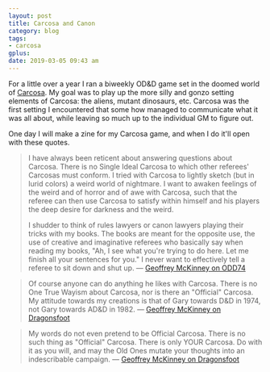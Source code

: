 ```yaml
---
layout: post
title: Carcosa and Canon
category: blog
tags:
- carcosa
gplus:
date: 2019-03-05 09:43 am
---
```


For a little over a year I ran a biweekly OD&D game set in the doomed world of [Carcosa]. My goal was to play up the more silly and gonzo setting elements of Carcosa: the aliens, mutant dinosaurs, etc. Carcosa was the first setting I encountered that some how managed to communicate what it was all about, while leaving so much up to the individual GM to figure out. 

One day I will make a zine for my Carcosa game, and when I do it'll open with these quotes.

> I have always been reticent about answering questions about Carcosa. There is no Single Ideal Carcosa to which other referees' Carcosas must conform. I tried with Carcosa to lightly sketch (but in lurid colors) a weird world of nightmare. I want to awaken feelings of the weird and of horror and of awe with Carcosa, such that the referee can then use Carcosa to satisfy within himself and his players the deep desire for darkness and the weird.
>
> I shudder to think of rules lawyers or canon lawyers playing their tricks with my books. The books are meant for the opposite use, the use of creative and imaginative referees who basically say when reading my books, "Ah, I see what you're trying to do here. Let me finish all your sentences for you." I never want to effectively tell a referee to sit down and shut up. — [Geoffrey McKinney on ODD74][1]

> Of course anyone can do anything he likes with Carcosa. There is no One True Wayism about Carcosa, nor is there an "Official" Carcosa. My attitude towards my creations is that of Gary towards D&D in 1974, not Gary towards AD&D in 1982. — [Geoffrey McKinney on Dragonsfoot][2]

> My words do not even pretend to be Official Carcosa. There is no such thing as "Official" Carcosa. There is only YOUR Carcosa. Do with it as you will, and may the Old Ones mutate your thoughts into an indescribable campaign. — [Geoffrey McKinney on Dragonsfoot][3]

[1]: http://odd74.proboards.com/thread/9927/rpgpundit-hates-isle-unknown
[2]: http://www.dragonsfoot.org/forums/viewtopic.php?p=1146625#p1146625
[3]: http://www.dragonsfoot.org/forums/viewtopic.php?p=1521972#p1521972 
[carcosa]: /review/carcosa/